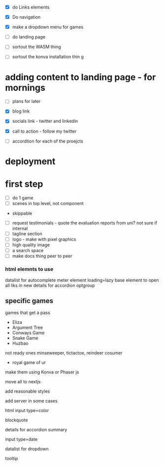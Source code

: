 


- [x] do Links elements
- [x] Do navigation
- [x] make a dropdown menu for games 
- [ ] do landing page

- [ ] sortout the WASM thing
- [ ] sortout the konva installation thin g


# adding content to landing page - for mornings
  - [ ] plans for later
  - [x] blog link
  - [x] socials link - twitter and linkedin
  - [x] call to action  - follow my twitter

  - [ ] accordtion for each of the proejcts

# deployment

# first step
- [ ] do 1 game 
- [ ] scenes in top level, not component

- skippable
- [ ] request testimonials - quote the evaluation reports from uni? not sure if internal 
- [ ] tagline section
- [ ] logo - make with pixel graphics
- [ ] high quality image
- [ ] a search space
- [ ] make docs thing peer to peer

### html elemnts to use
datalist for autocomplete
meter element
loading=lazy
base element to open all liks in new 
details for accordion
optgroup


## specific games

games that get a pass
- Eliza
- Argument Tree
- Conways Game
- Snake Game
- Huzbao


not ready ones
minseweeper, tictactoe, reindeer cosumer
- royal game of ur

make them using Konva or Phaser js

move all to nextjs

add reasonable styles

add server in some cases


html input type=color

blockquote 

details for accordion
summary

input type=date


datalist for dropdown

tooltip
